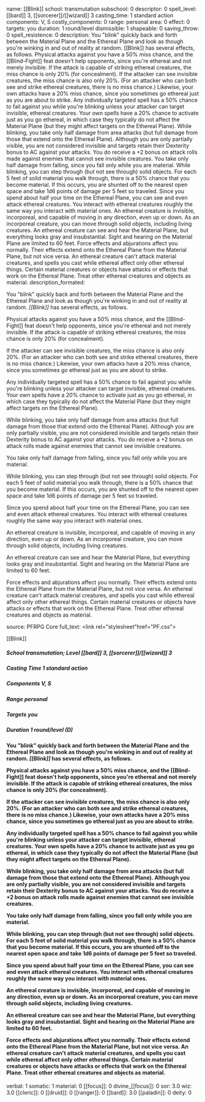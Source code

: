 name: [[Blink]]
school: transmutation
subschool: 0
descriptor: 0
spell_level: [[bard]] 3, [[sorcerer]]/[[wizard]] 3
casting_time: 1 standard action
components: V, S
costly_components: 0
range: personal
area: 0
effect: 0
targets: you
duration: 1 round/level
dismissible: 1
shapeable: 0
saving_throw: 0
spell_resistence: 0
description: You "blink" quickly back and forth between the Material Plane and the Ethereal Plane and look as though you're winking in and out of reality at random. [[Blink]] has several effects, as follows. Physical attacks against you have a 50% miss chance, and the [[Blind-Fight]] feat doesn't help opponents, since you're ethereal and not merely invisible. If the attack is capable of striking ethereal creatures, the miss chance is only 20% (for concealment). If the attacker can see invisible creatures, the miss chance is also only 20%. (For an attacker who can both see and strike ethereal creatures, there is no miss chance.) Likewise, your own attacks have a 20% miss chance, since you sometimes go ethereal just as you are about to strike. Any individually targeted spell has a 50% chance to fail against you while you're blinking unless your attacker can target invisible, ethereal creatures. Your own spells have a 20% chance to activate just as you go ethereal, in which case they typically do not affect the Material Plane (but they might affect targets on the Ethereal Plane). While blinking, you take only half damage from area attacks (but full damage from those that extend onto the Ethereal Plane). Although you are only partially visible, you are not considered invisible and targets retain their Dexterity bonus to AC against your attacks. You do receive a +2 bonus on attack rolls made against enemies that cannot see invisible creatures. You take only half damage from falling, since you fall only while you are material. While blinking, you can step through (but not see through) solid objects. For each 5 feet of solid material you walk through, there is a 50% chance that you become material. If this occurs, you are shunted off to the nearest open space and take 1d6 points of damage per 5 feet so traveled. Since you spend about half your time on the Ethereal Plane, you can see and even attack ethereal creatures. You interact with ethereal creatures roughly the same way you interact with material ones. An ethereal creature is invisible, incorporeal, and capable of moving in any direction, even up or down. As an incorporeal creature, you can move through solid objects, including living creatures. An ethereal creature can see and hear the Material Plane, but everything looks gray and insubstantial. Sight and hearing on the Material Plane are limited to 60 feet. Force effects and abjurations affect you normally. Their effects extend onto the Ethereal Plane from the Material Plane, but not vice versa. An ethereal creature can't attack material creatures, and spells you cast while ethereal affect only other ethereal things. Certain material creatures or objects have attacks or effects that work on the Ethereal Plane. Treat other ethereal creatures and objects as material.
description_formated: <p>You "blink" quickly back and forth between the Material Plane and the Ethereal Plane and look as though you're winking in and out of reality at random. <i>[[Blink]]</i> has several effects, as follows.</p><p>Physical attacks against you have a 50% miss chance, and the [[Blind-Fight]] feat doesn't help opponents, since you're ethereal and not merely invisible. If the attack is capable of striking ethereal creatures, the miss chance is only 20% (for concealment).</p><p>If the attacker can see invisible creatures, the miss chance is also only 20%. (For an attacker who can both see and strike ethereal creatures, there is no miss chance.) Likewise, your own attacks have a 20% miss chance, since you sometimes go ethereal just as you are about to strike.</p><p>Any individually targeted spell has a 50% chance to fail against you while you're blinking unless your attacker can target invisible, ethereal creatures. Your own spells have a 20% chance to activate just as you go ethereal, in which case they typically do not affect the Material Plane (but they might affect targets on the Ethereal Plane).</p><p>While blinking, you take only half damage from area attacks (but full damage from those that extend onto the Ethereal Plane). Although you are only partially visible, you are not considered invisible and targets retain their Dexterity bonus to AC against your attacks. You do receive a +2 bonus on attack rolls made against enemies that cannot see invisible creatures.</p><p>You take only half damage from falling, since you fall only while you are material.</p><p>While blinking, you can step through (but not see through) solid objects. For each 5 feet of solid material you walk through, there is a 50% chance that you become material. If this occurs, you are shunted off to the nearest open space and take 1d6 points of damage per 5 feet so traveled.</p><p>Since you spend about half your time on the Ethereal Plane, you can see and even attack ethereal creatures. You interact with ethereal creatures roughly the same way you interact with material ones.</p><p>An ethereal creature is invisible, incorporeal, and capable of moving in any direction, even up or down. As an incorporeal creature, you can move through solid objects, including living creatures.</p><p>An ethereal creature can see and hear the Material Plane, but everything looks gray and insubstantial. Sight and hearing on the Material Plane are limited to 60 feet.</p><p>Force effects and abjurations affect you normally. Their effects extend onto the Ethereal Plane from the Material Plane, but not vice versa. An ethereal creature can't attack material creatures, and spells you cast while ethereal affect only other ethereal things. Certain material creatures or objects have attacks or effects that work on the Ethereal Plane. Treat other ethereal creatures and objects as material.</p>
source: PFRPG Core
full_text: <link rel="stylesheet"href="PF.css"><div class="heading"><p class="alignleft">[[Blink]]</p><div style="clear: both;"></div></div><div><h5><b>School </b>transmutation; <b>Level </b>[[bard]] 3, [[sorcerer]]/[[wizard]] 3</h5><h5><b>Casting Time </b>1 standard action</h5><h5><b>Components </b>V, S</h5><h5><b>Range </b>personal</h5><h5><b>Targets </b> you</h5><h5><b>Duration </b>1 round/level (D)</h5></div><div><h4><p>You "blink" quickly back and forth between the Material Plane and the Ethereal Plane and look as though you're winking in and out of reality at random. <i>[[Blink]]</i> has several effects, as follows.</p><p>Physical attacks against you have a 50% miss chance, and the [[Blind-Fight]] feat doesn't help opponents, since you're ethereal and not merely invisible. If the attack is capable of striking ethereal creatures, the miss chance is only 20% (for concealment).</p><p>If the attacker can see invisible creatures, the miss chance is also only 20%. (For an attacker who can both see and strike ethereal creatures, there is no miss chance.) Likewise, your own attacks have a 20% miss chance, since you sometimes go ethereal just as you are about to strike.</p><p>Any individually targeted spell has a 50% chance to fail against you while you're blinking unless your attacker can target invisible, ethereal creatures. Your own spells have a 20% chance to activate just as you go ethereal, in which case they typically do not affect the Material Plane (but they might affect targets on the Ethereal Plane).</p><p>While blinking, you take only half damage from area attacks (but full damage from those that extend onto the Ethereal Plane). Although you are only partially visible, you are not considered invisible and targets retain their Dexterity bonus to AC against your attacks. You do receive a +2 bonus on attack rolls made against enemies that cannot see invisible creatures.</p><p>You take only half damage from falling, since you fall only while you are material.</p><p>While blinking, you can step through (but not see through) solid objects. For each 5 feet of solid material you walk through, there is a 50% chance that you become material. If this occurs, you are shunted off to the nearest open space and take 1d6 points of damage per 5 feet so traveled.</p><p>Since you spend about half your time on the Ethereal Plane, you can see and even attack ethereal creatures. You interact with ethereal creatures roughly the same way you interact with material ones.</p><p>An ethereal creature is invisible, incorporeal, and capable of moving in any direction, even up or down. As an incorporeal creature, you can move through solid objects, including living creatures.</p><p>An ethereal creature can see and hear the Material Plane, but everything looks gray and insubstantial. Sight and hearing on the Material Plane are limited to 60 feet.</p><p>Force effects and abjurations affect you normally. Their effects extend onto the Ethereal Plane from the Material Plane, but not vice versa. An ethereal creature can't attack material creatures, and spells you cast while ethereal affect only other ethereal things. Certain material creatures or objects have attacks or effects that work on the Ethereal Plane. Treat other ethereal creatures and objects as material.</p></h4></div>
verbal: 1
somatic: 1
material: 0
[[focus]]: 0
divine_[[focus]]: 0
sor: 3.0
wiz: 3.0
[[cleric]]: 0
[[druid]]: 0
[[ranger]]: 0
[[bard]]: 3.0
[[paladin]]: 0
deity: 0
